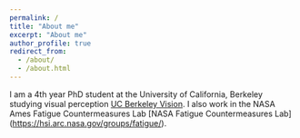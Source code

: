 ```yaml
---
permalink: /
title: "About me"
excerpt: "About me"
author_profile: true
redirect_from: 
  - /about/
  - /about.html
---
```

I am a 4th year PhD student at the University of California, Berkeley studying visual perception [UC Berkeley Vision](https://vision.berkeley.edu/people/alisa-braun/). I also work in the NASA Ames Fatigue Countermeasures Lab [NASA Fatigue Countermeasures Lab] (https://hsi.arc.nasa.gov/groups/fatigue/). 
